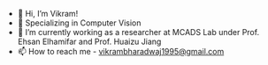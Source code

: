 - 👋 Hi, I’m Vikram!
- 👀 Specializing in Computer Vision
- 🌱 I’m currently working as a researcher at MCADS Lab under Prof. Ehsan Elhamifar and Prof. Huaizu Jiang
- 📫 How to reach me  - vikrambharadwaj1995@gmail.com

<!---
VikramBharadwaj1995/VikramBharadwaj1995 is a ✨ special ✨ repository because its `README.md` (this file) appears on your GitHub profile.
You can click the Preview link to take a look at your changes.
--->
